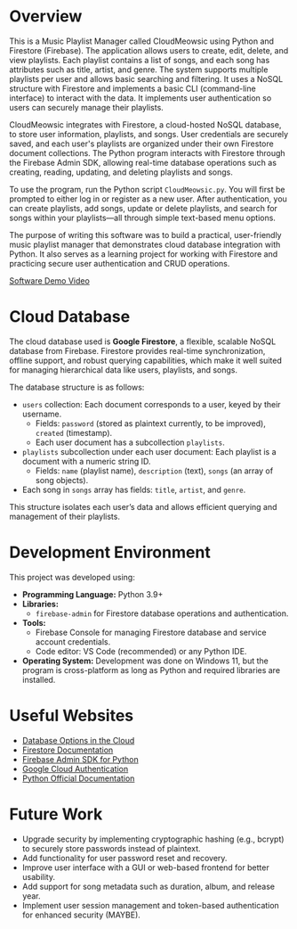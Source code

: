 # Overview

This is a Music Playlist Manager called CloudMeowsic using Python and Firestore (Firebase). The application allows users to create, edit, delete, and view playlists. Each playlist contains a list of songs, and each song has attributes such as title, artist, and genre. The system supports multiple playlists per user and allows basic searching and filtering. It uses a NoSQL structure with Firestore and implements a basic CLI (command-line interface) to interact with the data. It implements user authentication so users can securely manage their playlists.

CloudMeowsic integrates with Firestore, a cloud-hosted NoSQL database, to store user information, playlists, and songs. User credentials are securely saved, and each user's playlists are organized under their own Firestore document collections. The Python program interacts with Firestore through the Firebase Admin SDK, allowing real-time database operations such as creating, reading, updating, and deleting playlists and songs.

To use the program, run the Python script `CloudMeowsic.py`. You will first be prompted to either log in or register as a new user. After authentication, you can create playlists, add songs, update or delete playlists, and search for songs within your playlists—all through simple text-based menu options.

The purpose of writing this software was to build a practical, user-friendly music playlist manager that demonstrates cloud database integration with Python. It also serves as a learning project for working with Firestore and practicing secure user authentication and CRUD operations.

[Software Demo Video](https://youtu.be/r7VDe9yDNu8)

# Cloud Database

The cloud database used is **Google Firestore**, a flexible, scalable NoSQL database from Firebase. Firestore provides real-time synchronization, offline support, and robust querying capabilities, which make it well suited for managing hierarchical data like users, playlists, and songs.

The database structure is as follows:

- `users` collection: Each document corresponds to a user, keyed by their username.
  - Fields: `password` (stored as plaintext currently, to be improved), `created` (timestamp).
  - Each user document has a subcollection `playlists`.
- `playlists` subcollection under each user document: Each playlist is a document with a numeric string ID.
  - Fields: `name` (playlist name), `description` (text), `songs` (an array of song objects).
- Each song in `songs` array has fields: `title`, `artist`, and `genre`.

This structure isolates each user’s data and allows efficient querying and management of their playlists.

# Development Environment

This project was developed using:

- **Programming Language:** Python 3.9+
- **Libraries:**
  - `firebase-admin` for Firestore database operations and authentication.
- **Tools:**
  - Firebase Console for managing Firestore database and service account credentials.
  - Code editor: VS Code (recommended) or any Python IDE.
- **Operating System:** Development was done on Windows 11, but the program is cross-platform as long as Python and required libraries are installed.

# Useful Websites

- [Database Options in the Cloud](https://www.oreilly.com/library/view/an-introduction-to/9781492044857/ch01.html)
- [Firestore Documentation](https://firebase.google.com/docs/firestore)
- [Firebase Admin SDK for Python](https://firebase.google.com/docs/admin/setup)
- [Google Cloud Authentication](https://cloud.google.com/docs/authentication/client-libraries)
- [Python Official Documentation](https://docs.python.org/3/)

# Future Work

- Upgrade security by implementing cryptographic hashing (e.g., bcrypt) to securely store passwords instead of plaintext.
- Add functionality for user password reset and recovery.
- Improve user interface with a GUI or web-based frontend for better usability.
- Add support for song metadata such as duration, album, and release year.
- Implement user session management and token-based authentication for enhanced security (MAYBE).
